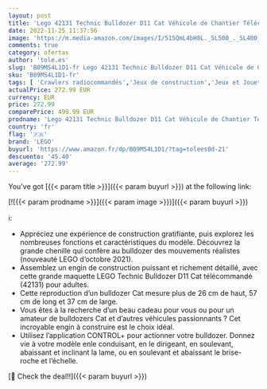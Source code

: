 ```yaml
---
layout: post
title: 'Lego 42131 Technic Bulldozer D11 Cat Véhicule de Chantier Télécommandé Interactif pour Adultes avec Application'
date: 2022-11-25 11:37:56
image: 'https://m.media-amazon.com/images/I/515QmL4bH8L._SL500_._SL400_.jpg'
comments: true
category: ofertas
author: 'tole.es'
slug: 'B09MS4L1D1-fr Lego 42131 Technic Bulldozer D11 Cat Véhicule de Chantier...'
sku: 'B09MS4L1D1-fr'
tags: [ 'Crawlers radiocommandés','Jeux de construction','Jeux et Jouets','Jeux et jouets','Jouets radiocommandés','Sets de jeux de construction','Véhicules contrôlés à distance et par application','lego','🇫🇷', ]
actualPrice: 272.99 EUR
currency: EUR
price: 272.99
comparePrice: 499.99 EUR
prodname: 'Lego 42131 Technic Bulldozer D11 Cat Véhicule de Chantier Télécommandé Interactif pour Adultes avec Application'
country: 'fr'
flag: '🇫🇷'
brand: 'LEGO'
buyurl: 'https://www.amazon.fr/dp/B09MS4L1D1/?tag=tolees0d-21'
descuento: '45.40'
average: '272.99'
---
```


You've got [{{< param title >}}]({{< param buyurl >}}) at the following link:

[![{{< param prodname >}}]({{< param image >}})]({{< param buyurl >}})

ℹ️:

- Appréciez une expérience de construction gratifiante, puis explorez les nombreuses fonctions et caractéristiques du modèle. Découvrez la grande chenille qui confère au bulldozer des mouvements réalistes (nouveauté LEGO d’octobre 2021).
- Assemblez un engin de construction puissant et richement détaillé, avec cette grande maquette LEGO Technic Bulldozer D11 Cat télécommandé (42131) pour adultes.
- Cette reproduction d’un bulldozer Cat mesure plus de 26 cm de haut, 57 cm de long et 37 cm de large.
- Vous êtes à la recherche d’un beau cadeau pour vous ou pour un amateur de bulldozers Cat et d’autres véhicules passionnants ? Cet incroyable engin à construire est le choix idéal.
- Utilisez l’application CONTROL+ pour actionner votre bulldozer. Donnez vie à votre modèle enle conduisant, en le dirigeant, en soulevant, abaissant et inclinant la lame, ou en soulevant et abaissant le brise-roche et l’échelle.

[🛒 Check the deal!!]({{< param buyurl >}})

